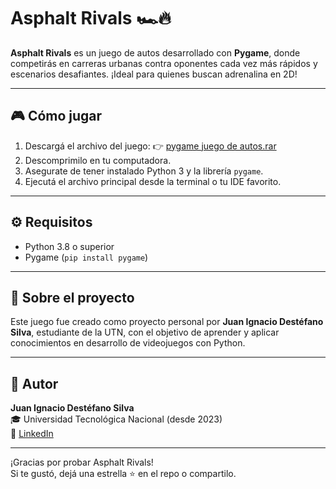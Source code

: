# Asphalt Rivals 🏎️🔥

**Asphalt Rivals** es un juego de autos desarrollado con **Pygame**, donde competirás en carreras urbanas contra oponentes cada vez más rápidos y escenarios desafiantes. ¡Ideal para quienes buscan adrenalina en 2D!

---

## 🎮 Cómo jugar

1. Descargá el archivo del juego:
   👉 [pygame juego de autos.rar](https://github.com/StrangeGhost93/Asphalt-Rivals/raw/main/pygame%20juego%20de%20autos.rar)
2. Descomprimilo en tu computadora.
3. Asegurate de tener instalado Python 3 y la librería `pygame`.
4. Ejecutá el archivo principal desde la terminal o tu IDE favorito.

---

## ⚙️ Requisitos

- Python 3.8 o superior
- Pygame (`pip install pygame`)

---

## 🧠 Sobre el proyecto

Este juego fue creado como proyecto personal por **Juan Ignacio Destéfano Silva**, estudiante de la UTN, con el objetivo de aprender y aplicar conocimientos en desarrollo de videojuegos con Python.

---

## 👤 Autor

**Juan Ignacio Destéfano Silva**  
🎓 Universidad Tecnológica Nacional (desde 2023)  
📘 [LinkedIn](https://www.linkedin.com/in/juan-destéfano-8163b72a1)

---

¡Gracias por probar Asphalt Rivals!  
Si te gustó, dejá una estrella ⭐ en el repo o compartilo.
